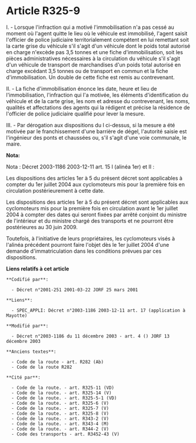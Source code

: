# Article R325-9

I. - Lorsque l'infraction qui a motivé l'immobilisation n'a pas cessé au moment où l'agent quitte le lieu où le véhicule est
immobilisé, l'agent saisit l'officier de police judiciaire territorialement compétent en lui remettant soit la carte grise du
véhicule s'il s'agit d'un véhicule dont le poids total autorisé en charge n'excède pas 3,5 tonnes et une fiche
d'immobilisation, soit les pièces administratives nécessaires à la circulation du véhicule s'il s'agit d'un véhicule de
transport de marchandises d'un poids total autorisé en charge excédant 3,5 tonnes ou de transport en commun et la fiche
d'immobilisation. Un double de cette fiche est remis au contrevenant.

II. - La fiche d'immobilisation énonce les date, heure et lieu de l'immobilisation, l'infraction qui l'a motivée, les
éléments d'identification du véhicule et de la carte grise, les nom et adresse du contrevenant, les noms, qualités et
affectations des agents qui la rédigent et précise la résidence de l'officier de police judiciaire qualifié pour lever la
mesure.

III. - Par dérogation aux dispositions du I ci-dessus, si la mesure a été motivée par le franchissement d'une barrière de
dégel, l'autorité saisie est l'ingénieur des ponts et chaussées ou, s'il s'agit d'une voie communale, le maire.

**Nota:**

Nota : Décret 2003-1186 2003-12-11 art. 15 I (alinéa 1er) et II :

Les dispositions des articles 1er à 5 du présent décret sont applicables à compter du 1er juillet 2004 aux cyclomoteurs mis
pour la première fois en circulation postérieurement à cette date.

Les dispositions des articles 1er à 5 du présent décret sont applicables aux cyclomoteurs mis pour la première fois en
circulation avant le 1er juillet 2004 à compter des dates qui seront fixées par arrêté conjoint du ministre de l'intérieur et
du ministre chargé des transports et ne pourront être postérieures au 30 juin 2009.

Toutefois, à l'initiative de leurs propriétaires, les cyclomoteurs visés à l'alinéa précédent pourront faire l'objet dès le
1er juillet 2004 d'une demande d'immatriculation dans les conditions prévues par ces dispositions.

**Liens relatifs à cet article**

	**Codifié par**:

	  - Décret n°2001-251 2001-03-22 JORF 25 mars 2001

	**Liens**:

	  - SPEC_APPLI: Décret n°2003-1186 2003-12-11 art. 17 (application à Mayotte)

	**Modifié par**:

	  - Décret n°2003-1186 du 11 décembre 2003 - art. 4 () JORF 13 décembre 2003

	**Anciens textes**:

	  - Code de la route - art. R282 (Ab)
	  - Code de la route R282

	**Cité par**:

	  - Code de la route. - art. R325-11 (VD)
	  - Code de la route. - art. R325-14 (V)
	  - Code de la route. - art. R325-5-1 (VD)
	  - Code de la route. - art. R325-6 (V)
	  - Code de la route. - art. R325-7 (V)
	  - Code de la route. - art. R325-8 (V)
	  - Code de la route. - art. R343-2 (V)
	  - Code de la route. - art. R343-4 (M)
	  - Code de la route. - art. R344-2 (V)
	  - Code des transports - art. R3452-43 (V)

